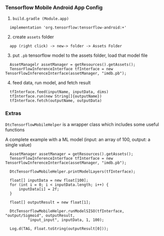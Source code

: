 
### Tensorflow Mobile Android App Config

1.  `build.gradle (Module.app)`
  ```
    implementation 'org.tensorflow:tensorflow-android:+'
  ```

2.  create `assets` folder
  ```
    app (right click) -> new-> folder -> Assets Folder
  ```

3.  put `.pb` tensorflow model to the assets folder, load that model file
  ```
    AssetManagelr assetManager = getResources().getAssets();
    TensorFlowInferenceInterface tfInterface = new TensorFlowInferenceInterface(assetManager, "imdb.pb");
  ```

4. feed data, run model, and fetch result
  ```
    tfInterface.feed(inputName, inputData, dims)
    tfInterface.run(new String[]{outputName})
    tfInterface.fetch(outputName, outputData)
  ```

### Extras

`DtcTensorflowMobileHelper` is a wrapper class which includes some useful functions

A complete example with a ML model (input: an array of 100, output: a single value)
  ```
    AssetManager assetManager = getResources().getAssets();
    TensorFlowInferenceInterface tfInterface = new TensorFlowInferenceInterface(assetManager, "imdb.pb");

    DtcTensorflowMobileHelper.printModelLayers(tfInterface);

    float[] inputData = new float[100];
    for (int i = 0; i < inputData.length; i++) {
        inputData[i] = 2f;
    }

    float[] outputResult = new float[1];

    DtcTensorflowMobileHelper.runModelSISO(tfInterface, "output/Sigmoid", outputResult,
            "input_input", inputData, 1, 100);

    Log.d(TAG, Float.toString(outputResult[0]));
  ```
